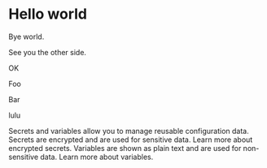 # Hello world

Bye world.

See you the other side.

OK

Foo

Bar

lulu

Secrets and variables allow you to manage reusable configuration data. Secrets are encrypted and are used for sensitive data. Learn more about encrypted secrets. Variables are shown as plain text and are used for non-sensitive data. Learn more about variables.





